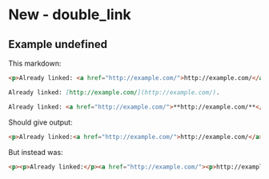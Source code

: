 # New - double_link

## Example undefined

This markdown:

````````````markdown
<p>Already linked: <a href="http://example.com/">http://example.com/</a>.</p>

Already linked: [http://example.com/](http://example.com/).

Already linked: <a href="http://example.com/">**http://example.com/**</a>.

````````````

Should give output:

````````````html
<p>Already linked:<a href="http://example.com/">http://example.com/</a>.</p><p>Already linked:<a href="http://example.com/">http://example.com/</a>.</p><p>Already linked:<a href="http://example.com/"><strong>http://example.com/</strong></a>.</p>
````````````

But instead was:

````````````html
<p><p>Already linked:</p><a href="http://example.com/"><p>http://example.com/</p></a><p>.</p></p><p>Already linked:<a href="http://example.com/">http://example.com/</a>.</p><p>Already linked:<a href="http://example.com/"><p><strong>http://example.com/</strong></p></a>.</p>
````````````
